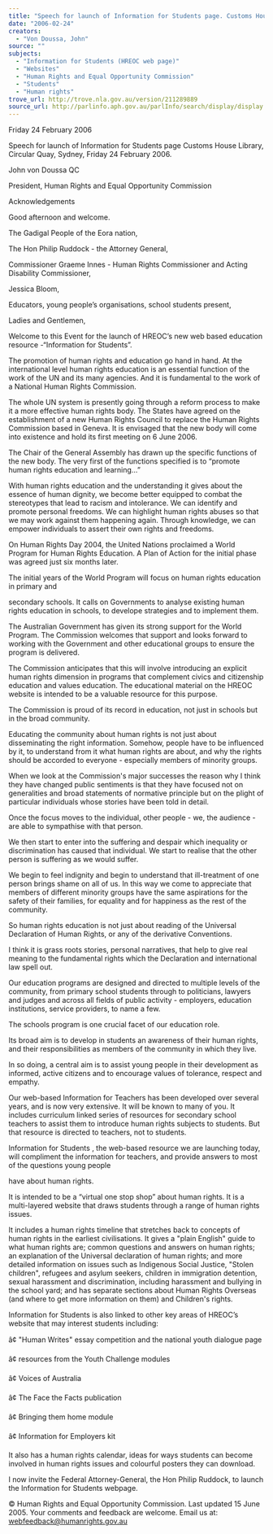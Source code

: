 ```yaml
---
title: "Speech for launch of Information for Students page. Customs House Library, Circular Quay, Sydney, Friday 24 February 2006."
date: "2006-02-24"
creators:
  - "Von Doussa, John"
source: ""
subjects:
  - "Information for Students (HREOC web page)"
  - "Websites"
  - "Human Rights and Equal Opportunity Commission"
  - "Students"
  - "Human rights"
trove_url: http://trove.nla.gov.au/version/211289889
source_url: http://parlinfo.aph.gov.au/parlInfo/search/display/display.w3p;query=Id%3A%22media/pressrel/6J2J6%22
---
```


 Friday 24 February 2006  

 Speech for launch of Information for Students  page   Customs House Library, Circular Quay, Sydney, Friday 24 February 2006. 

 John von Doussa QC  

 President, Human Rights and Equal Opportunity Commission  

 

 Acknowledgements 

 Good afternoon and welcome.  

 The Gadigal People of the Eora nation,    

 The Hon Philip Ruddock - the Attorney General,  

 Commissioner Graeme Innes - Human Rights Commissioner and Acting Disability  Commissioner,  

 Jessica Bloom,  

 Educators, young people’s organisations, school students present,  

 Ladies and Gentlemen,  

 Welcome to this Event for the launch of HREOC’s new web based education resource -“Information for Students”.  

 The promotion of human rights and education go hand in hand. At the international level  human rights education is an essential function of the work of the UN and its many agencies.  And it is fundamental to the work of a National Human Rights Commission.  

 The whole UN system is presently going through a reform process to make it a more effective  human rights body. The States have agreed on the establishment of a new Human Rights  Council to replace the Human Rights Commission based in Geneva. It is envisaged that the  new body will come into existence and hold its first meeting on 6 June 2006.  

 The Chair of the General Assembly has drawn up the specific functions of the new body. The  very first of the functions specified is to “promote human rights education and learning…”  

 With human rights education and the understanding it gives about the essence of human  dignity, we become better equipped to combat the stereotypes that lead to racism and  intolerance. We can identify and promote personal freedoms. We can highlight human rights  abuses so that we may work against them happening again. Through knowledge, we can  empower individuals to assert their own rights and freedoms.  

 On Human Rights Day 2004, the United Nations proclaimed a World Program for Human  Rights Education. A Plan of Action for the initial phase was agreed just six months later.  

 The initial years of the World Program will focus on human rights education in primary and 

 secondary schools. It calls on Governments to analyse existing human rights education in  schools, to develope strategies and to implement them.  

 The Australian Government has given its strong support for the World Program. The  Commission welcomes that support and looks forward to working with the Government and  other educational groups to ensure the program is delivered.  

 The Commission anticipates that this will involve introducing an explicit human rights  dimension in programs that complement civics and citizenship education and values  education. The educational material on the HREOC website is intended to be a valuable  resource for this purpose.  

 The Commission is proud of its record in education, not just in schools but in the broad  community.  

 Educating the community about human rights is not just about disseminating the right  information. Somehow, people have to be influenced by it, to understand from it what human  rights are about, and why the rights should be accorded to everyone - especially members of  minority groups.  

 When we look at the Commission's major successes the reason why I think they have  changed public sentiments is that they have focused not on generalities and broad  statements of normative principle but on the plight of particular individuals whose stories have  been told in detail.  

 Once the focus moves to the individual, other people - we, the audience - are able to  sympathise with that person.  

 We then start to enter into the suffering and despair which inequality or discrimination has  caused that individual. We start to realise that the other person is suffering as we would  suffer.  

 We begin to feel indignity and begin to understand that ill-treatment of one person brings  shame on all of us. In this way we come to appreciate that members of different minority  groups have the same aspirations for the safety of their families, for equality and for  happiness as the rest of the community.  

 So human rights education is not just about reading of the Universal Declaration of Human  Rights, or any of the derivative Conventions.  

 I think it is grass roots stories, personal narratives, that help to give real meaning to the  fundamental rights which the Declaration and international law spell out.  

 Our education programs are designed and directed to multiple levels of the community, from  primary school students through to politicians, lawyers and judges and across all fields of  public activity - employers, education institutions, service providers, to name a few.  

 The schools program is one crucial facet of our education role.  

 Its broad aim is to develop in students an awareness of their human rights, and their  responsibilities as members of the community in which they live.  

 In so doing, a central aim is to assist young people in their development as informed, active  citizens and to encourage values of tolerance, respect and empathy.  

 Our web-based Information for Teachers has been developed over several years, and is  now very extensive. It will be known to many of you. It includes curriculum linked series of  resources for secondary school teachers to assist them to introduce human rights subjects to  students. But that resource is directed to teachers, not to students.  

 Information for Students , the web-based resource we are launching today, will compliment  the information for teachers, and provide answers to most of the questions young people 

 have about human rights.  

 It is intended to be a “virtual one stop shop” about human rights. It is a multi-layered website  that draws students through a range of human rights issues.  

 It includes a human rights timeline that stretches back to concepts of human rights in  the earliest civilisations. It gives a "plain English" guide to what human rights are; common  questions and answers on human rights; an explanation of the Universal declaration of  human rights; and more detailed information on issues such as Indigenous Social  Justice, "Stolen children", refugees and asylum seekers, children in immigration detention,  sexual harassment and discrimination, including harassment and bullying in the school yard;  and has separate sections about Human Rights Overseas (and where to get more information  on them) and Children's rights.  

 Information for Students is also linked to other key areas of HREOC’s website that may  interest students including:  

 â¢  "Human Writes" essay competition and the national youth dialogue page  

 â¢ resources from the Youth Challenge modules  

 â¢ Voices of Australia  

 â¢  The  Face the Facts publication  

 â¢ Bringing them home module  

 â¢ Information for Employers kit  

 It also has a human rights calendar, ideas for ways students can become involved in human  rights issues and colourful posters they can download.  

 I now invite the Federal Attorney-General, the Hon Philip Ruddock, to launch the Information  for Students webpage.  

 

 

 © Human Rights and Equal Opportunity Commission. Last updated 15 June 2005.   Your comments and feedback are welcome. Email us at: webfeedback@humanrights.gov.au  

 

